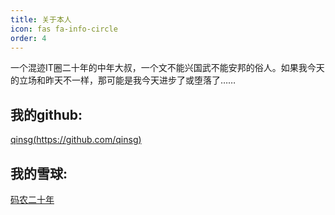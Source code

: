 ```yaml
---
title: 关于本人
icon: fas fa-info-circle
order: 4
---
```


一个混迹IT圈二十年的中年大叔，一个文不能兴国武不能安邦的俗人。如果我今天的立场和昨天不一样，那可能是我今天进步了或堕落了……

## 我的github: 

[qinsg(https://github.com/qinsg)](https://github.com/qinsg)

## 我的雪球:

[码农二十年](https://xueqiu.com/u/6183701039)